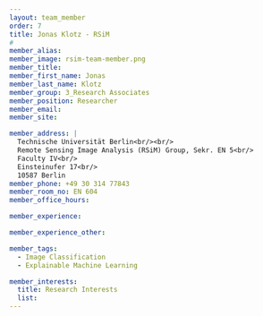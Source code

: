 ```yaml
---
layout: team_member
order: 7
title: Jonas Klotz - RSiM
#
member_alias:
member_image: rsim-team-member.png
member_title:
member_first_name: Jonas
member_last_name: Klotz
member_group: 3_Research Associates
member_position: Researcher
member_email:
member_site:

member_address: |
  Technische Universität Berlin<br/><br/>
  Remote Sensing Image Analysis (RSiM) Group, Sekr. EN 5<br/>
  Faculty IV<br/>
  Einsteinufer 17<br/>
  10587 Berlin
member_phone: +49 30 314 77843
member_room_no: EN 604
member_office_hours:

member_experience:

member_experience_other:

member_tags:
  - Image Classification
  - Explainable Machine Learning

member_interests:
  title: Research Interests
  list:
---
```

